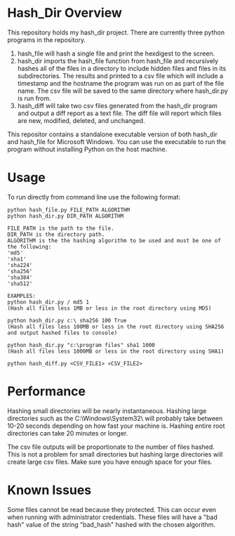 # Hash_Dir Overview

This repository holds my hash_dir project.  There are currently three python programs in the repository.  

1. hash_file will hash a single file and print the hexdigest to the screen.
2. hash_dir imports the hash_file function from hash_file and recursively hashes all of the files in a directory to include hidden files and files in its subdirectories.  The results and printed to a csv file which will include a timestamp and the hostname the program was run on as part of the file name.  The csv file will be saved to the same directory where hash_dir.py is run from.
3. hash_diff will take two csv files generated from the hash_dir program and output a diff report as a text file.  The diff file will report which files are new, modified, deleted, and unchanged.

This repositor contains a standalone executable version of both hash_dir and hash_file for Microsoft Windows.  You can use the executable to run the program without installing Python on the host machine.

# Usage
To run directly from command line use the following format:
```
python hash_file.py FILE_PATH ALGORITHM
python hash_dir.py DIR_PATH ALGORITHM

FILE_PATH is the path to the file.
DIR_PATH is the directory path.  
ALGORITHM is the the hashing algorithm to be used and must be one of the following:
'md5'
'sha1'
'sha224'
'sha256'
'sha384'
'sha512'

EXAMPLES:
python hash_dir.py / md5 1
(Hash all files less 1MB or less in the root directory using MD5)

python hash_dir.py c:\ sha256 100 True
(Hash all files less 100MB or less in the root directory using SHA256 and output hashed files to console)

python hash_dir.py "c:\program files" sha1 1000
(Hash all files less 1000MB or less in the root directory using SHA1)

python hash_diff.py <CSV_FILE1> <CSV_FILE2>
```

# Performance
Hashing small directories will be nearly instantaneous.  Hashing large directories such as the C:\Windows\System32\ will probably take between 10-20 seconds depending on how fast your machine is.  Hashing entire root directories can take 20 minutes or longer.

The csv file outputs will be proportionate to the number of files hashed.  This is not a problem for small directories but hashing large directories will create large csv files.  Make sure you have enough space for your files.

# Known Issues
Some files cannot be read because they protected.  This can occur even when running with administrator credentials.  These files will have a "bad hash" value of the string "bad_hash" hashed with the chosen algorithm.

